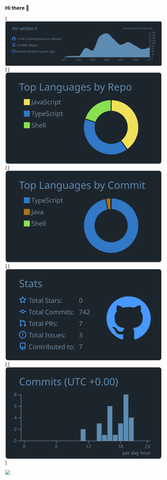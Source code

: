 ### Hi there 👋


[![](https://raw.githubusercontent.com/mr-anton-t/mr-anton-t/main/profile-summary-card-output/city_lights/0-profile-details.svg)]
[![](https://raw.githubusercontent.com/mr-anton-t/mr-anton-t/main/profile-summary-card-output/city_lights/1-repos-per-language.svg)]
[![](https://raw.githubusercontent.com/mr-anton-t/mr-anton-t/main/profile-summary-card-output/city_lights/2-most-commit-language.svg)]
[![](https://raw.githubusercontent.com/mr-anton-t/mr-anton-t/main/profile-summary-card-output/city_lights/3-stats.svg)]
[![](https://raw.githubusercontent.com/mr-anton-t/mr-anton-t/main/profile-summary-card-output/city_lights/4-productive-time.svg)]


<!--
**mr-anton-t/mr-anton-t** is a ✨ _special_ ✨ repository because its `README.md` (this file) appears on your GitHub profile.

Here are some ideas to get you started:

- 🔭 I’m currently working on ...
- 🌱 I’m currently learning ...
- 👯 I’m looking to collaborate on ...
- 🤔 I’m looking for help with ...
- 💬 Ask me about ...
- 📫 How to reach me: ...
- 😄 Pronouns: ...
- ⚡ Fun fact: ...
-->


![](https://komarev.com/ghpvc/?username=mr-anton-t&color=lightgrey&style=flat-square)
